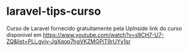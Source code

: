 # laravel-tips-curso
 
Curso de Laravel fornecido gratuitamente pela UpInside link do curso disponivel em https://www.youtube.com/watch?v=s9CH7-U7-ZQ&list=PLi_gvjv-JgXqop7hgVKZMGPiT9rUYy1sr
